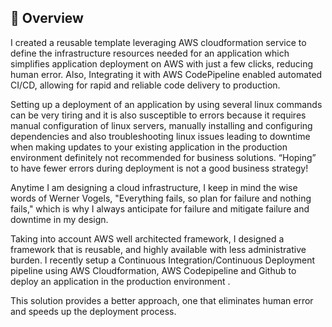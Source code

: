 
## <a name="Overview">🤖 Overview</a>

I created a reusable template leveraging AWS cloudformation service to define the infrastructure resources needed for an application which simplifies application deployment on AWS with just a few clicks, reducing human error. Also, Integrating it with AWS CodePipeline enabled automated CI/CD, allowing for rapid and reliable code delivery to production.
 
 Setting up a deployment of an application by using several linux commands can be very tiring and it is also susceptible to errors because it requires manual configuration of linux servers, manually installing and configuring dependencies and also troubleshooting linux issues leading to downtime when making updates to your existing application in the production environment definitely not recommended for business solutions. “Hoping” to have fewer errors during deployment is not a good business strategy!

Anytime I am designing a cloud infrastructure, I keep in mind the wise words of Werner Vogels, "Everything fails, so plan for failure and nothing fails," which is why I always anticipate for failure and mitigate failure and downtime in my design.
 
 Taking into account AWS well architected framework, I designed a framework that is reusable, and highly available with less administrative burden. I recently setup a Continuous Integration/Continuous Deployment pipeline using AWS Cloudformation, AWS Codepipeline and Github to deploy an application in the production environment . 

This solution provides a better approach, one that eliminates human error and speeds up the deployment process.
